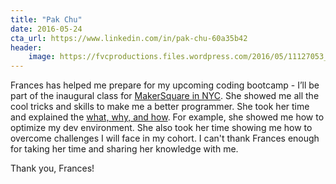 ```yaml
---
title: "Pak Chu"
date: 2016-05-24
cta_url: https://www.linkedin.com/in/pak-chu-60a35b42
header:
    image: https://fvcproductions.files.wordpress.com/2016/05/11127053_10153307376193643_6047238167077313861_n.jpg
---
```


Frances has helped me prepare for my upcoming coding bootcamp - I’ll be part of the inaugural class for [MakerSquare in NYC](https://www.makersquare.com/campuses/new-york-city). She showed me all the cool tricks and skills to make me a better programmer. She took her time and explained the [what, why, and how](https://bit.ly/bootcamp-prep). For example, she showed me how to optimize my dev environment. She also took her time showing me how to overcome challenges I will face in my cohort. I can't thank Frances enough for taking her time and sharing her knowledge with me.

Thank you, Frances!